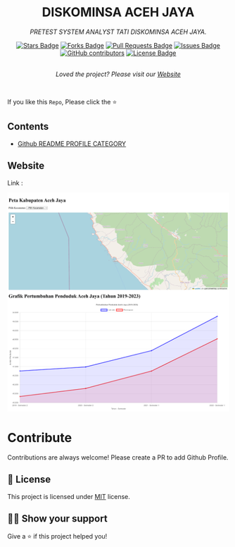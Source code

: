 <h1 align="center">DISKOMINSA ACEH JAYA</h1>
<p align="center"><i>PRETEST SYSTEM ANALYST TATI DISKOMINSA ACEH JAYA.</i></p>
<div align="center">
  <a href="#"><img src="https://img.shields.io/github/stars/elangosundar/awesome-README-templates" alt="Stars Badge"/></a>
<a href="#"><img src="https://img.shields.io/github/forks/elangosundar/awesome-README-templates" alt="Forks Badge"/></a>
<a href="#"><img src="https://img.shields.io/github/issues-pr/elangosundar/awesome-README-templates" alt="Pull Requests Badge"/></a>
<a href="#"><img src="https://img.shields.io/github/issues/elangosundar/awesome-README-templates" alt="Issues Badge"/></a>
<a href="#"><img alt="GitHub contributors" src="https://img.shields.io/github/contributors/elangosundar/awesome-README-templates?color=2b9348"></a>
<a href="#"><img src="https://img.shields.io/github/license/elangosundar/awesome-README-templates?color=2b9348" alt="License Badge"/></a>
</div>
<br>
<p align="center"><i>Loved the project? Please visit our <a href="#">Website</a></i></p>
<br>

If you like this `Repo`, Please click the :star:

## Contents
  - [Github README PROFILE CATEGORY](#github-readme-profile-category)

## Website

Link : 

<a href="#"><img src="https://raw.githubusercontent.com/rhidayatmajid/diskominsa-acehjaya/master/peta-ajay.png" alt="Awesome README Templates" /></a>


# Contribute

Contributions are always welcome! Please create a PR to add Github Profile.

## :pencil: License

This project is licensed under [MIT](https://opensource.org/licenses/MIT) license.

## :man_astronaut: Show your support

Give a ⭐️ if this project helped you!
